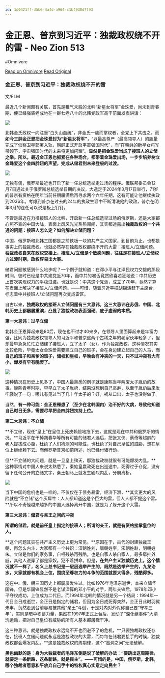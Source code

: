 ```yaml
---
id: 1d0421ff-d5b6-4a4d-a964-c1b4938d7f93
---
```


# 金正恩、普京到习近平：独裁政权绕不开的雷 - Neo Zion 513
#Omnivore

[Read on Omnivore](https://omnivore.app/me/neo-zion-513-18c84f7f0aa)
[Read Original](https://cinacn.blogspot.com/2023/12/blog-post_19.html)

### 金正恩、普京到习近平：独裁政权绕不开的雷

文/ELM

最近几个新闻颇有关联，首先是稚气未脱的北韩“新星女将军”金珠爱，尚未到青春期，便已经强装老成地在一群七老八十的北韩党政军高干前面发表讲话：

[![](https://proxy-prod.omnivore-image-cache.app/320x304,sJhu-zuNGjYAHHVCOJZIuPkRWQvgOhOwuoDB1tQ_7ses/https://blogger.googleusercontent.com/img/b/R29vZ2xl/AVvXsEisZIEp71iIpHnP3ROm_baXIpL4ACiHlXLwxloaSv-NyaJeBDdUcjpFNJWyvs5Yb_-YywGedFa3ynxvV43fVoPQ8xWvAS8IwH2ozEmPti5LA3WwaK0dzaQXUI3qu3fEmlGaZkJaJf2gaCn0rN-uLjBm6baPx8Q_H1sdKOGU47frOTlzTiFCVs9orwugt-og/s320/GBmOHZWacAA3ha-.jpg)](https://blogger.googleusercontent.com/img/b/R29vZ2xl/AVvXsEisZIEp71iIpHnP3ROm%5FbaXIpL4ACiHlXLwxloaSv-NyaJeBDdUcjpFNJWyvs5Yb%5F-YywGedFa3ynxvV43fVoPQ8xWvAS8IwH2ozEmPti5LA3WwaK0dzaQXUI3qu3fEmlGaZkJaJf2gaCn0rN-uLjBm6baPx8Q%5FH1sdKOGU47frOTlzTiFCVs9orwugt-og/s991/GBmOHZWacAA3ha-.jpg)

北韩金氏政权一向注重“白头山血统”，非金氏一族而掌权者，全党上下共击之。而**如今三胖金正恩把金珠爱封为“新星女将军”，**“以最高尊严（最高领导人）的胆量完成了侦察卫星部署入轨，朝鲜正式开启宇宙强国时代”，而“在朝鲜的新星女将军带领下，宇宙强国时代的未来将更加闪耀”。**显然是把金珠爱当成了接班人的立储之举。所以，最近金正恩也抓紧在各种场合，都带着金珠爱出场，一步步培养树立金珠爱这个金四胖妞的声望，完成从储君到未来登极的过渡。**  

[![](https://proxy-prod.omnivore-image-cache.app/320x200,s-mk9RQZvE-ImspA6jliHl00uYMvXCExdXxD5tIgGuHk/https://blogger.googleusercontent.com/img/b/R29vZ2xl/AVvXsEjBO-ltemwrw-asEQCA5ff2EDS99bAUyS4pDYCXjLaUUUtfBEWsyDHQiLbuJASl_ksu9chbJpoHDhzRBbHVyWPSScKC567WKq8AJrAJH1S4btiVw-y7dwPNpPWE1Kx8nvT1i9Sd2FGM28V93HUgAThsFjb5snM3VO1bOy_kj6RgDnELXUVgtfwFyGhxFb7v/s320/GBmOHZWacAA3ha-.jpg)](https://blogger.googleusercontent.com/img/b/R29vZ2xl/AVvXsEjBO-ltemwrw-asEQCA5ff2EDS99bAUyS4pDYCXjLaUUUtfBEWsyDHQiLbuJASl%5Fksu9chbJpoHDhzRBbHVyWPSScKC567WKq8AJrAJH1S4btiVw-y7dwPNpPWE1Kx8nvT1i9Sd2FGM28V93HUgAThsFjb5snM3VO1bOy%5Fkj6RgDnELXUVgtfwFyGhxFb7v/s800/GBmOHZWacAA3ha-.jpg)

无独有偶，俄罗斯最近也开启了新一任总统选举走过场的程序。俄联邦委员会12月7日通过关于俄罗斯总统选举日期的决议，大选定于2024年3月17日举行，71岁的普京有资格在明年当前任期届满后再寻求两个六年任期，这有可能让他继续执政到2036年。考虑到普京在过去的24年的执政生涯中不断清洗他的政敌，普京在明年3月的连任可以说是板上钉钉。

不管是最近在力推接班人的北韩，开启新一任总统选举过场的俄罗斯，还是大家都心照不宣的中国大陆，表面上风风光光热热闹闹，其实都透露出**独裁政权的一个共通的问题：接班人怎么定？如何解决立储问题？**

中国、俄罗斯和北韩三国都是之前铁板一块的共产主义国家，到目前为止，也都是事实上的独裁政权。也就必然存在独裁政权都绕不开的大雷：接班人/立储问题。**独裁政权自来在政权交接上，接班人/立储是个敏感问题，往往是在接班人/立储权力过渡时期，政权容易出大事。**

储君问题敏感到什么地步呢？一个例子就知道：在邓小平与江泽民权力交接的那段时间，彼时已经是中共建党近70年，而中共的喉舌竟然欣喜若狂地说：中共历史上首次实现权力的平稳过渡。也就是说：中共这个党派，成立了70年，竟然才算在表面上解决了接班人/立储问题。——可惜，随着习近平把胡锦涛赶下主席台，标志着中共接班人/立储问题再次变成雷区。

自古以来，**独裁政权的接班人立储问题有三大忌讳，这三大忌讳在苏俄、中国、北韩历史上都屡屡重演，凸显了独裁政权表面强硬、底子虚弱的本质。**  
  
**第一大忌讳：过早立储**

北韩金正恩算起来是80后，现在也不过才40来岁，在领导人里面算起来是年富力强，比同为独裁政权领导人的习近平和普京这两个古稀之年的老家伙年轻多了，但却最早急急忙忙立储建了接班人，立了太子（女）。作为独裁政权，这种情况其实比较危险，毕竟太女金珠爱需要建立自己的班子，会在身边建立起自己的人马，而**自己的班子和亲爹的班子，储权和皇权，早晚会有冲突的一天，只不过冲突有大有小，爆发有早有晚罢了。**

[![](https://proxy-prod.omnivore-image-cache.app/320x240,sd8Pl5fv8q082Xy7CA6GZwFlKjjiRUzYH-Aqobd5KUSE/https://blogger.googleusercontent.com/img/b/R29vZ2xl/AVvXsEgXb3i8X4HXm2ZMxM8eWbjcyL32chlE-nxBJ-XOK21EXbK8NWhknKRiGmtfgkDpjQAldNRhvQeAKonO5bNs12x0u1qfL8eXZfUVuIlURfeH5VdPsl_DyHL0F6M3fg50SU36kGgdelBXhBpSzbIMXUJD17XI0Nkw5pWHc1ZBSdPHUXlZ7MPcC3Zs-P6buLXf/s320/GBmOHZWacAA3ha-.jpg)](https://blogger.googleusercontent.com/img/b/R29vZ2xl/AVvXsEgXb3i8X4HXm2ZMxM8eWbjcyL32chlE-nxBJ-XOK21EXbK8NWhknKRiGmtfgkDpjQAldNRhvQeAKonO5bNs12x0u1qfL8eXZfUVuIlURfeH5VdPsl%5FDyHL0F6M3fg50SU36kGgdelBXhBpSzbIMXUJD17XI0Nkw5pWHc1ZBSdPHUXlZ7MPcC3Zs-P6buLXf/s640/GBmOHZWacAA3ha-.jpg)

这种情况在历史上见多了，中国人最熟悉的例子就是康熙当年两废太子胤礽的故事。康熙青年时期，早早立了太子胤礽，结果没想到自己高寿，以至于胤礽后来发牢骚说了一句：哪儿有见过当了几十年太子的？好，祸从口出，太子也没得做了。

当然，**有一种可能：金正恩罹患了（至少在北韩国内）治不好的大病，导致他知道自己时日无多，需要尽早把金四胖妞扶持上位。**

**第二大忌讳：不立储**

**不立储，现任“皇上”在皇位上死皮赖脸地拖下去，这就是现在中共和俄罗斯的情况。**习近平在干掉胡春华等所有可能的储君人选后，把张又侠、蔡奇等超龄的老人提拔成心腹，杜绝了人们猜测的可能性，也杜绝了对自己皇位的威胁，想在皇位上继续赖下去。而俄罗斯普京如前所述，也已经付诸行动。

但**不立储的大问题，就是一旦皇上殡天，那独裁政权就很有可能爆发内乱。**这种事情对中国人来说太熟悉了，秦始皇嬴政死在出巡途中，死得过于仓促，没有留下任何公开的立储文字，秦王朝马上就发生剧烈内乱，分崩离析。

[![](https://proxy-prod.omnivore-image-cache.app/320x180,sVRnvOvRSKFKJsRRa9P2SPaUGTuUFPGu9A1kpgablvxk/https://blogger.googleusercontent.com/img/b/R29vZ2xl/AVvXsEhyVaUl6b8YK9U6x4AFSEi5z9bu3OOENpQGrlZTejwqR40JTA_8JoHJ94sXasBFMBLWYwmvVoc_hL9M-bHLMlQefo3mzNEoliU2uCawgwQr_cNm8WlH7_-zaWIdC6BBzxdFpIowMdmhty9Z-lk8WcrdXi3db9QYFdv14dwKZr0F6kckxHGT0AHvZdnBbW-i/s320/GBmOHZWacAA3ha-.jpg)](https://blogger.googleusercontent.com/img/b/R29vZ2xl/AVvXsEhyVaUl6b8YK9U6x4AFSEi5z9bu3OOENpQGrlZTejwqR40JTA%5F8JoHJ94sXasBFMBLWYwmvVoc%5FhL9M-bHLMlQefo3mzNEoliU2uCawgwQr%5FcNm8WlH7%5F-zaWIdC6BBzxdFpIowMdmhty9Z-lk8WcrdXi3db9QYFdv14dwKZr0F6kckxHGT0AHvZdnBbW-i/s1280/GBmOHZWacAA3ha-.jpg)

当下中国的危机也是一样的，不仅仅在于债务暴雷，经济下滑，**其实更大的风险就是“不立储”这个灰犀牛：人人都知道这是个巨大的雷，但人人都不提这个雷。**所以不奇怪越来越多的中国人选择离开中国，就是为了躲开这个大雷。

**第三大忌讳：储君与亲王之间的冲突**

**所谓的储君，就是前任皇上指定的接班人；所谓的亲王，就是有资格接掌皇位的人。**

**这个问题其实在共产主义历史上更为常见。**原因在于，古代的封建独裁王朝，再怎么内斗，大家都有一个共识：汉朝姓刘，唐朝姓李，宋朝姓赵，明朝姓朱。立储是你们的家务事，自相残杀再残酷，也是自家人杀自家人，最多牵扯外戚，其他人说穿了都是家奴，犯不着拼命。但是，**在共产主义独裁历史上，这个情况就不一样了，名义上总书记是一层层选举产生的，既然是选举产生的，九龙治水，大家就都有机会上位，围绕至尊权力的斗争的范围就要大得多，残酷得多。**

这在中、俄、朝三国历史上都屡屡发生过。比如1976年毛泽东逝世，本来立储华国锋，但是华国锋显然不是老谋深算的邓小平的对手，两年交锋后，1978年邓小平夺权成功，上位成为二代目。而1994年北韩的情况就是另一个结局：1994年一代目金日成逝世，金正日是指定的储君，但因为金日成死得突然，金正日此时羽翼未丰，贸然走到台前容易被其他“亲王”斗倒，于是对内对外假称自己要“守孝三年”，实则是暗中积蓄力量，果然在1997年正式上台后，发动了“深化组事件”大清洗运动，把对自己皇位有威胁的所有人基本都屠戮干净。

这三种忌讳，就是独裁政权永远绕不开也回避不了的危机，**只要独裁政权还存在，接班人立储问题就永远是独裁政权的大雷，而每每在储君要接手的时候，独裁政权都会爆发内乱。**这是独裁政权的周期律，这个“窑洞之问”无法破解。

**黑色幽默的是：身为大独裁者的毛泽东倒是说了破解的办法：“要跳出这周期律，就要走一条新路，这条新路，就是民主”。——可惜的是，中国，俄罗斯，北韩，哪个独裁者愿意和平放弃自己手中的特权真心实意走向民主？**

---

